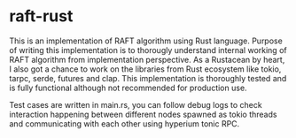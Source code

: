 # raft-rust

This  is an implementation of RAFT algorithm using Rust language. Purpose of writing this 
implementation is to thorougly understand internal working of RAFT algorithm from implementation
perspective. As a Rustacean by heart, I also got a chance to work on the libraries from 
Rust ecosystem like tokio, tarpc, serde, futures and clap. This implementation is thoroughly tested
and is fully functional although not recommended for production use. 

Test cases are written in main.rs, you can follow debug logs to check interaction happening between different
nodes spawned as tokio threads and communicating with each other using hyperium tonic RPC. 
